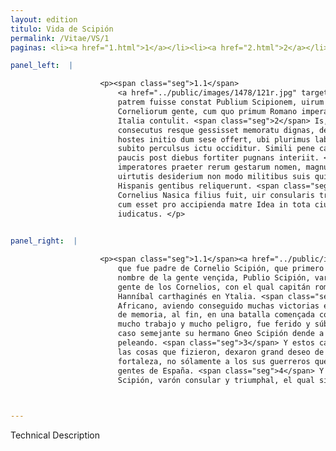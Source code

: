 ```yaml
---
layout: edition
titulo: Vida de Scipión
permalink: /Vitae/VS/1
paginas: <li><a href="1.html">1</a></li><li><a href="2.html">2</a></li><li><a href="3.html">3</a></li><li><a href="4.html">4</a></li><li><a href="5.html">5</a></li><li><a href="6.html">6</a></li><li><a href="7.html">7</a></li><li><a href="8.html">8</a></li><li><a href="9.html">9</a></li><li><a href="10.html">10</a></li><li><a href="11.html">11</a></li><li><a href="12.html">12</a></li><li><a href="13.html">13</a></li><li><a href="14.html">14</a></li><li><a href="15.html">15</a></li><li><a href="16.html">16</a></li><li><a href="17.html">17</a></li><li><a href="18.html">18</a></li><li><a href="19.html">19</a></li><li><a href="20.html">20</a></li><li><a href="21.html">21</a></li><li><a href="22.html">22</a></li><li><a href="23.html">23</a></li><li><a href="24.html">24</a></li><li><a href="25.html">25</a></li><li><a href="26.html">26</a></li><li><a href="27.html">27</a></li><li><a href="28.html">28</a></li><li><a href="29.html">29</a></li><li><a href="30.html">30</a></li><li><a href="31.html">31</a></li><li><a href="32.html">32</a></li><li><a href="33.html">33</a></li><li><a href="34.html">34</a></li><li><a href="35.html">35</a></li><li><a href="36.html">36</a></li><li><a href="37.html">37</a></li><li><a href="38.html">38</a></li><li><a href="39.html">39</a></li><li><a href="40.html">40</a></li><li><a href="41.html">41</a></li><li><a href="42.html">42</a></li><li><a href="43.html">43</a></li><li><a href="44.html">44</a></li><li><a href="45.html">45</a></li><li><a href="46.html">46</a></li><li><a href="47.html">47</a></li><li><a href="48.html">48</a></li><li><a href="49.html">49</a></li><li><a href="50.html">50</a></li><li><a href="51.html">51</a></li><li><a href="52.html">52</a></li><li><a href="53.html">53</a></li><li><a href="54.html">54</a></li><li><a href="55.html">55</a></li><li><a href="56.html">56</a></li><li><a href="57.html">57</a></li><li><a href="58.html">58</a></li><li><a href="59.html">59</a></li><li><a href="60.html">60</a></li><li><a href="61.html">61</a></li><li><a href="62.html">62</a></li><li><a href="63.html">63</a></li><li><a href="64.html">64</a></li><li><a href="65.html">65</a></li><li><a href="66.html">66</a></li><li><a href="67.html">67</a></li><li><a href="68.html">68</a></li><li><a href="69.html">69</a></li><li><a href="70.html">70</a></li><li><a href="71.html">71</a></li><li><a href="72.html">72</a></li><li><a href="73.html">73</a></li><li><a href="74.html">74</a></li>

panel_left:  |

                    <p><span class="seg">1.1</span>
                        <a href="../public/images/1478/121r.jpg" target="new"><img class="facs" src="https://alfonsodepalencia.github.io/Vitae/public/images/facs_icon.jpg"/></a>[121r] <span class="tooltip">Cornelio<span class="tooltiptext">Publio Cornelio <span class="siglas">F M N R U W s</span> P. Cornelio <span class="siglas">S</span> </span></span> Scipioni, qui primus nomine uictae a se gentis Africanus est dictus,
                        patrem fuisse constat Publium Scipionem, uirum patritium ex nobilissima
                        Corneliorum gente, cum quo primum Romano imperatore Hannibal Poenus signa in
                        Italia contulit. <span class="seg">2</span> Is, cum multas esset in Hispania uictorias
                        consecutus resque gessisset memoratu dignas, demum quodam praelio aduersus
                        hostes initio dum sese offert, ubi plurimus labor plurimum periculi erat,
                        subito perculsus ictu occiditur. Simili pene casu Cn. Scipio, eius frater,
                        paucis post diebus fortiter pugnans interiit. <span class="seg">3</span> Amboque ii
                        imperatores praeter rerum gestarum nomen, magnum quoque fidei temperantiae
                        uirtutis desiderium non modo militibus suis qui superfuere, sed etiam
                        Hispanis gentibus reliquerunt. <span class="seg">4</span> At uero Cn. Scipionis P.
                        Cornelius Nasica filius fuit, uir consularis triumphalisque, qui adolescens
                        cum esset pro accipienda matre Idea in tota ciuitate est uir optimus
                        iudicatus. </p>
                

panel_right:  |

                    <p><span class="seg">1.1</span><a href="../public/images/1491/181r.jpg" target="new"><img class="facs" src="https://alfonsodepalencia.github.io/Vitae/public/images/facs_icon.jpg"/></a> Tienen por çierto
                        que fue padre de Cornelio Scipión, que primero llamaron Africano por el
                        nombre de la gente vençida, Publio Scipión, varón patricio de la muy noble
                        gente de los Cornelios, con el qual capitán romano primero peleó en batalla
                        Hanníbal carthaginés en Ytalia. <span class="seg">2</span> Aqueste Cornelio, padre del
                        Africano, aviendo conseguido muchas victorias en España y fecho cosas dignas
                        de memoria, al fin, en una batalla començada contra los enemigos en que avía
                        mucho trabajo y mucho peligro, fue ferido y súbitamente muerto. Y quasi por
                        caso semejante su hermano Gneo Scipión dende a pocos días murió fuertemente
                        peleando. <span class="seg">3</span> Y estos capitanes ambos, allende de la nombradía de
                        las cosas que fizieron, dexaron grand deseo de su fe y temperançia y
                        fortaleza, no sólamente a los sus guerreros que quedaron, mas aun a las
                        gentes de España. <span class="seg">4</span> Y Publio Cornelio Nasica, fijo de Gneo
                        Scipión, varón consular y triumphal, el qual siendo mançebo fue <a href="../public/images/1491/182r.jpg" target="new"><img class="facs" src="https://alfonsodepalencia.github.io/Vitae/public/images/facs_icon.jpg"/></a>[182r,a] judgado en <span class="tooltip">toda<span class="tooltiptext">todo  </span></span> la çibdad por varón muy bueno para recebir la madre Idea. </p>

                

---
```


Technical Description 